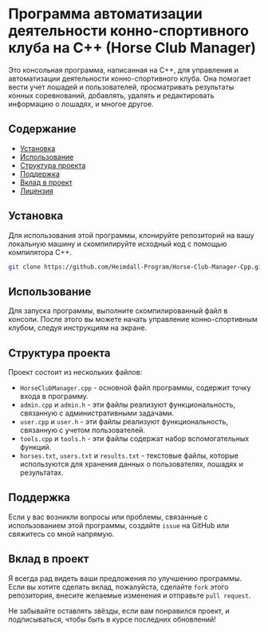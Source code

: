 # Программа автоматизации деятельности конно-спортивного клуба на C++ (Horse Club Manager)

Это консольная программа, написанная на C++, для управления и автоматизации деятельности конно-спортивного клуба. Она помогает вести учет лошадей и пользователей, просматривать результаты конных соревнований, добавлять, удалять и редактировать информацию о лошадях, и многое другое.

## Содержание

- [Установка](#установка)
- [Использование](#использование)
- [Структура проекта](#структура-проекта)
- [Поддержка](#поддержка)
- [Вклад в проект](#вклад-в-проект)
- [Лицензия](#лицензия)

## Установка

Для использования этой программы, клонируйте репозиторий на вашу локальную машину и скомпилируйте исходный код с помощью компилятора C++.

```bash
git clone https://github.com/Heimdall-Program/Horse-Club-Manager-Cpp.git
```

## Использование

Для запуска программы, выполните скомпилированный файл в консоли. После этого вы можете начать управление конно-спортивным клубом, следуя инструкциям на экране.

## Структура проекта

Проект состоит из нескольких файлов:

- `HorseClubManager.cpp` - основной файл программы, содержит точку входа в программу.
- `admin.cpp` и `admin.h` - эти файлы реализуют функциональность, связанную с административными задачами.
- `user.cpp` и `user.h` - эти файлы реализуют функциональность, связанную с учетом пользователей.
- `tools.cpp` и `tools.h` - эти файлы содержат набор вспомогательных функций.
- `horses.txt`, `users.txt` и `results.txt` - текстовые файлы, которые используются для хранения данных о пользователях, лошадях и результатах.

## Поддержка

Если у вас возникли вопросы или проблемы, связанные с использованием этой программы, создайте `issue` на GitHub или свяжитесь со мной напрямую.

## Вклад в проект

Я всегда рад видеть ваши предложения по улучшению программы. Если вы хотите сделать вклад, пожалуйста, сделайте `fork` этого репозитория, внесите желаемые изменения и отправьте `pull request`.

Не забывайте оставлять звёзды, если вам понравился проект, и подписываться, чтобы быть в курсе последних обновлений!
